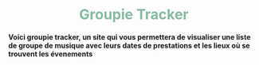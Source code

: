 <font color="#87BBA2"><h1 style="text-align: center;">Groupie Tracker</h1></font>

<h4>Voici groupie tracker, un site qui vous permettera de visualiser une liste de groupe de musique avec leurs dates de prestations et les lieux où se trouvent les évenements</h4>
